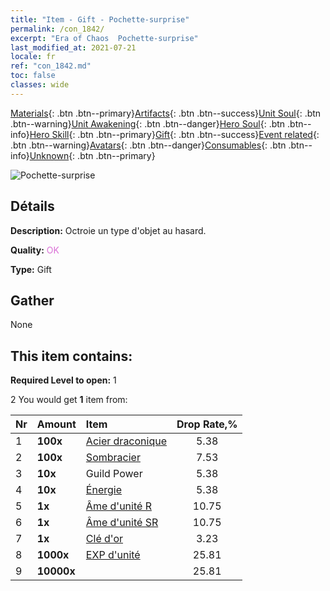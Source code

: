 ```yaml
---
title: "Item - Gift - Pochette-surprise"
permalink: /con_1842/
excerpt: "Era of Chaos  Pochette-surprise"
last_modified_at: 2021-07-21
locale: fr
ref: "con_1842.md"
toc: false
classes: wide
---
```

 [Materials](/ItemsFR/){: .btn .btn--primary}[Artifacts](/ItemsFR/Artifacts/){: .btn .btn--success}[Unit Soul](/ItemsFR/UnitSoul/){: .btn .btn--warning}[Unit Awakening](/ItemsFR/UnitAwakening/){: .btn .btn--danger}[Hero Soul](/ItemsFR/HeroSoul/){: .btn .btn--info}[Hero Skill](/ItemsFR/HeroSkill/){: .btn .btn--primary}[Gift](/ItemsFR/Gift/){: .btn .btn--success}[Event related](/ItemsFR/Events/){: .btn .btn--warning}[Avatars](/ItemsFR/Avatars/){: .btn .btn--danger}[Consumables](/ItemsFR/Consumables/){: .btn .btn--info}[Unknown](/ItemsFR/Unknown/){: .btn .btn--primary}

 ![Pochette-surprise](/images/t/i_907314.png)

## Détails
 **Description:** Octroie un type d'objet au hasard.

 **Quality:** <span style="color: #DA70D6">OK</span>

 **Type:** Gift

## Gather

  None

## This item contains:

 **Required Level to open:** 1

 2 You would get **1** item  from:

  | Nr | Amount |     Item    | Drop Rate,% |
  |:---|:-------|:------------|:---------:|
  | 1 |  **100x** | [Acier draconique](/ItemsFR/con_880/) | 5.38 | 
  | 2 |  **100x** | [Sombracier](/ItemsFR/con_881/) | 7.53 | 
  | 3 |  **10x** | Guild Power | 5.38 | 
  | 4 |  **10x** | [Énergie](/ItemsFR/con_900/) | 5.38 | 
  | 5 |  **1x** | [Âme d'unité R](/ItemsFR/con_533/) | 10.75 | 
  | 6 |  **1x** | [Âme d'unité SR](/ItemsFR/con_534/) | 10.75 | 
  | 7 |  **1x** | [Clé d'or](/ItemsFR/con_783/) | 3.23 | 
  | 8 |  **1000x** | [EXP d'unité](/ItemsFR/con_902/) | 25.81 | 
  | 9 |  **10000x** | <i class="fas fa-coins"/> | 25.81 | 
